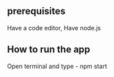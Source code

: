 ## prerequisites

Have a code editor,
Have node.js

## How to run the app

Open terminal and type - npm start